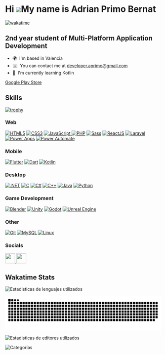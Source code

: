 Hi ![](https://user-images.githubusercontent.com/18350557/176309783-0785949b-9127-417c-8b55-ab5a4333674e.gif)My name is Adrian Primo Bernat
=============================
[![wakatime](https://wakatime.com/badge/user/90f48023-a4b3-46db-a768-5df0bf02bac6.svg)](https://wakatime.com/@90f48023-a4b3-46db-a768-5df0bf02bac6)

2nd year student of Multi-Platform Application Development
--------------------------------------------------

* 🌍  I'm based in Valencia
* ✉️  You can contact me at [developer.aprimo@gmail.com](mailto:developer.aprimo@gmail.com)
* 🧠  I'm currently learning Kotlin

[Google Play Store](https://play.google.com/store/apps/developer?id=Adri%C3%A1n+Primo+Bernat)

## Skills

[![trophy](https://github-profile-trophy.vercel.app/?username=ELadrimonos&no-bg=true&no-frame=true&theme=onedark)](https://github.com/ryo-ma/github-profile-trophy)

### Web
<p align="left">
  <a href="https://developer.mozilla.org/en-US/docs/Glossary/HTML5" target="_blank" rel="noreferrer"><img src="https://raw.githubusercontent.com/danielcranney/readme-generator/main/public/icons/skills/html5-colored.svg" width="36" height="36" alt="HTML5" /></a>
  <a href="https://www.w3.org/TR/CSS/#css" target="_blank" rel="noreferrer"><img src="https://raw.githubusercontent.com/danielcranney/readme-generator/main/public/icons/skills/css3-colored.svg" width="36" height="36" alt="CSS3" /></a>
  <a href="https://developer.mozilla.org/en-US/docs/Web/JavaScript" target="_blank" rel="noreferrer"><img src="https://raw.githubusercontent.com/danielcranney/readme-generator/main/public/icons/skills/javascript-colored.svg" width="36" height="36" alt="JavaScript" /</a>
  <a href="https://www.php.net/" target="_blank" rel="noreferrer"><img src="https://raw.githubusercontent.com/danielcranney/readme-generator/main/public/icons/skills/php-colored.svg" width="36" height="36" alt="PHP" /></a>
  <a href="https://sass-lang.com/" target="_blank" rel="noreferrer"><img src="https://raw.githubusercontent.com/danielcranney/readme-generator/main/public/icons/skills/sass-colored.svg" width="36" height="36" alt="Sass" /></a>
  <a href="https://react.dev" target="_blank" rel="noreferrer"><img src="https://cdn4.iconfinder.com/data/icons/logos-3/600/React.js_logo-512.png" width="36" height="36" alt="ReactJS" /></a>
  <a href="https://laravel.com/" target="_blank" rel="noreferrer"><img src="https://raw.githubusercontent.com/danielcranney/readme-generator/main/public/icons/skills/laravel-colored.svg" width="36" height="36" alt="Laravel" /></a>
  <a href="https://www.microsoft.com/en/power-platform/products/power-apps/free?ef_id=_k_Cj0KCQjw5cOwBhCiARIsAJ5njuYgSK4JVEDiF47wzK_RENugswM6R1b_tl41sfJq4X95ZA5rgMY8Zc8aAoevEALw_wcB_k_&OCID=AIDcmmbsvlkrlx_SEM__k_Cj0KCQjw5cOwBhCiARIsAJ5njuYgSK4JVEDiF47wzK_RENugswM6R1b_tl41sfJq4X95ZA5rgMY8Zc8aAoevEALw_wcB_k_&gad_source=1&gclid=Cj0KCQjw5cOwBhCiARIsAJ5njuYgSK4JVEDiF47wzK_RENugswM6R1b_tl41sfJq4X95ZA5rgMY8Zc8aAoevEALw_wcB" target="_blank" rel="noreferrer"><img src="https://store-images.s-microsoft.com/image/apps.47429.13795821674373682.42a749e2-3ed9-43c6-88ec-0045278b4e49.44c95864-02a2-4f02-b16e-5b92d03974a1?h=464" width="36" height="36" alt="Power Apps" /></a>
  <a href="https://www.microsoft.com/en/power-platform/products/power-automate?ef_id=_k_Cj0KCQjw5cOwBhCiARIsAJ5njuYJty0sFduTdo-aJiv_hDVT4uJ5WUuiUvJQ74wXHrBADWOm9TfiArQaAsXcEALw_wcB_k_&OCID=AIDcmmfleyxstm_SEM__k_Cj0KCQjw5cOwBhCiARIsAJ5njuYJty0sFduTdo-aJiv_hDVT4uJ5WUuiUvJQ74wXHrBADWOm9TfiArQaAsXcEALw_wcB_k_&gad_source=1&gclid=Cj0KCQjw5cOwBhCiARIsAJ5njuYJty0sFduTdo-aJiv_hDVT4uJ5WUuiUvJQ74wXHrBADWOm9TfiArQaAsXcEALw_wcB&market=af" target="_blank" rel="noreferrer"><img src="https://www.northware.mx/wp-content/uploads/2022/09/northware-microsoft-power-automate-logo.png" width="36" height="36" alt="Power Automate" /></a>
</p>

### Mobile

<p align="left">
  <a href="https://flutter.dev" target="_blank" rel="noreferrer"><img src="https://upload.wikimedia.org/wikipedia/commons/thumb/7/79/Flutter_logo.svg/2048px-Flutter_logo.svg.png" width="36" height="36" alt="Flutter" /></a>
  <a href="https://dart.dev" target="_blank" rel="noreferrer"><img src="https://upload.wikimedia.org/wikipedia/commons/7/7e/Dart-logo.png" width="36" height="36" alt="Dart" /></a>
  <a href="https://kotlinlang.org" target="_blank" rel="noreferrer"><img src="https://upload.wikimedia.org/wikipedia/commons/thumb/3/37/Kotlin_Icon_2021.svg/1200px-Kotlin_Icon_2021.svg.png" width="36" height="36" alt="Kotlin" /></a>
</p>

### Desktop

<p align="left">
  <a href="https://dotnet.microsoft.com/en-us/" target="_blank" rel="noreferrer"><img src="https://upload.wikimedia.org/wikipedia/commons/thumb/7/7d/Microsoft_.NET_logo.svg/480px-Microsoft_.NET_logo.svg.png" width="36" height="36" alt=".NET" /></a>
  <a href="https://docs.microsoft.com/en-us/cpp/?view=msvc-170" target="_blank" rel="noreferrer"><img src="https://raw.githubusercontent.com/danielcranney/readme-generator/main/public/icons/skills/c-colored.svg" width="36" height="36" alt="C" /></a>
  <a href="https://docs.microsoft.com/en-us/dotnet/csharp/" target="_blank" rel="noreferrer"><img src="https://raw.githubusercontent.com/danielcranney/readme-generator/main/public/icons/skills/csharp-colored.svg" width="36" height="36" alt="C#" /></a>
  <a href="https://docs.microsoft.com/en-us/cpp/?view=msvc-170" target="_blank" rel="noreferrer"><img src="https://raw.githubusercontent.com/danielcranney/readme-generator/main/public/icons/skills/cplusplus-colored.svg" width="36" height="36" alt="C++" /></a>
  <a href="https://www.oracle.com/java/" target="_blank" rel="noreferrer"><img src="https://raw.githubusercontent.com/danielcranney/readme-generator/main/public/icons/skills/java-colored.svg" width="36" height="36" alt="Java" /></a>
  <a href="https://www.python.org/" target="_blank" rel="noreferrer"><img src="https://raw.githubusercontent.com/danielcranney/readme-generator/main/public/icons/skills/python-colored.svg" width="36" height="36" alt="Python" /></a>
</p>

### Game Development

<p align="left">
  <a href="https://www.blender.org/" target="_blank" rel="noreferrer"><img src="https://raw.githubusercontent.com/danielcranney/readme-generator/main/public/icons/skills/blender-colored.svg" width="36" height="36" alt="Blender" /></a>
  <a href="https://www.unity.com" target="_blank" rel="noreferrer"><img src="https://seeklogo.com/images/U/unity-logo-988A22E703-seeklogo.com.png" width="36" height="36" alt="Unity" /></a>
  <a href="https://godotengine.org" target="_blank" rel="noreferrer"><img src="https://upload.wikimedia.org/wikipedia/commons/thumb/6/6a/Godot_icon.svg/1200px-Godot_icon.svg.png" width="36" height="36" alt="Godot" /></a>
  <a href="https://www.unrealengine.com/en-US/unreal-engine-5" target="_blank" rel="noreferrer"><img src="https://www.atpress.ne.jp/releases/72731/img_72731_1.jpg" width="36" height="36" alt="Unreal Engine" /></a>
</p>

### Other

<p align="left">
  <a href="https://git-scm.com/" target="_blank" rel="noreferrer"><img src="https://raw.githubusercontent.com/danielcranney/readme-generator/main/public/icons/skills/git-colored.svg" width="36" height="36" alt="Git" /></a>
  <a href="https://www.mysql.com/" target="_blank" rel="noreferrer"><img src="https://raw.githubusercontent.com/danielcranney/readme-generator/main/public/icons/skills/mysql-colored.svg" width="36" height="36" alt="MySQL" /></a>
  <a href="https://www.linux.org" target="_blank" rel="noreferrer"><img src="https://raw.githubusercontent.com/danielcranney/readme-generator/main/public/icons/skills/linux-colored.svg" width="36" height="36" alt="Linux" /></a>
</p>

### Socials

<p align="left"> <a href="https://www.github.com/ELadrimono" target="_blank" rel="noreferrer"> <picture> <source media="(prefers-color-scheme: dark)" srcset="https://raw.githubusercontent.com/danielcranney/readme-generator/main/public/icons/socials/github-dark.svg" /> <source media="(prefers-color-scheme: light)" srcset="https://raw.githubusercontent.com/danielcranney/readme-generator/main/public/icons/socials/github.svg" /> <img src="https://raw.githubusercontent.com/danielcranney/readme-generator/main/public/icons/socials/github.svg" width="32" height="32" /> </picture> </a> <a href="https://www.linkedin.com/in/adrián-primo-bernat-95b7a1231/" target="_blank" rel="noreferrer"> <picture> <source media="(prefers-color-scheme: dark)" srcset="https://raw.githubusercontent.com/danielcranney/readme-generator/main/public/icons/socials/linkedin-dark.svg" /> <source media="(prefers-color-scheme: light)" srcset="https://raw.githubusercontent.com/danielcranney/readme-generator/main/public/icons/socials/linkedin.svg" /> <img src="https://raw.githubusercontent.com/danielcranney/readme-generator/main/public/icons/socials/linkedin.svg" width="32" height="32" /></picture> </a></p>


Wakatime Stats
--------------------------------------------------
![Estadisticas de lenguajes utilizados](https://wakatime.com/share/@ELadrimonos/dadfeef6-bb59-461b-87bc-a8a929772fcb.svg)

![Snake commits](https://raw.githubusercontent.com/platane/snk/output/github-contribution-grid-snake-dark.svg)

![Estadisticas de editores utilizados](https://wakatime.com/share/@ELadrimonos/6fbe5b7c-9116-4b21-b2d9-4e85a8b957bd.svg)

![Categorías](https://wakatime.com/share/@ELadrimonos/cb088b33-cc5b-49d9-828e-6d8e950165e1.svg)
